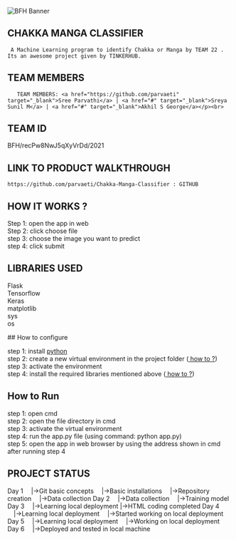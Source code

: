 ![BFH Banner](https://trello-attachments.s3.amazonaws.com/542e9c6316504d5797afbfb9/542e9c6316504d5797afbfc1/39dee8d993841943b5723510ce663233/Frame_19.png)
## CHAKKA MANGA CLASSIFIER
     A Machine Learning program to identify Chakka or Manga by TEAM 22 . Its an awesome project given by TINKERHUB.
## TEAM MEMBERS
       TEAM MEMBERS: <a href="https://github.com/parvaeti" target="_blank">Sree Parvathi</a> | <a href="#" target="_blank">Sreya Sunil M</a> | <a href="#" target="_blank">Akhil S George</a></p><br>
## TEAM ID
   BFH/recPw8NwJ5qXyVrDd/2021
## LINK TO PRODUCT WALKTHROUGH
    https://github.com/parvaeti/Chakka-Manga-Classifier : GITHUB
   
## HOW IT WORKS ?
   <p>
Step 1: open the app in web<br>
Step 2: click choose file<br>
step 3: choose the image you want to predict<br>
step 4: click submit<br>
</p>

## LIBRARIES USED
  <p>
Flask<br>
Tensorflow<br>
Keras<br>
matplotlib<br>
sys<br>
os<br>
</p>
## How to configure
<p>
step 1: install <a href="https://www.python.org/"> python </a><br>
step 2: create a new virtual environment in the project folder (<a href="https://www.liquidweb.com/kb/how-to-setup-a-python-virtual-environment-on-windows-10/"> how to ?</a>)<br>
step 3: activate the environment <br>
step 4: install the required libraries mentioned above (<a href="https://packaging.python.org/tutorials/installing-packages/#use-pip-for-installing"> how to ?</a>)<br>
</p>

## How to Run
<p>
step 1: open cmd<br>
step 2: open the file directory in cmd<br>
step 3: activate the virtual environment<br>
step 4: run the app.py file (using command: python app.py)<br>
step 5: open the app in web browser by using the address shown in cmd after running step 4<br>
</p>

## PROJECT STATUS
   Day 1
 |->Git basic concepts
 |->Basic installations
 |->Repository creation
 |->Data collection
Day 2
 |->Data collection
 |->Training model
Day 3
 |->Learning local deployment 
 |->HTML coding completed
 Day 4
 |->Learning local deployment
 |->Started working on local deployment
Day 5
 |->Learning local deployment
 |->Working on local deployment
Day 6
 |->Deployed and tested in local machine
